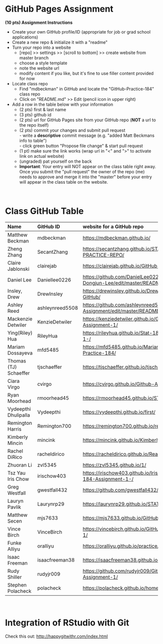
# GitHub Pages Assignment

**(10 pts) Assignment Instructions**

- Create your own GitHub profile/ID (appropriate for job or grad school applications)  
- Create a new repo & initialize it with a "readme"   
- Turn your repo into a website  
    - [repo] >> settings >> [scroll to bottom] >> create website from master branch  
    - choose a style template 
    - note the website url  
    - modify content if you like, but it's fine to use filler content provided for now  
- Locate class repo
    - Find "mdbeckman" in GitHub and locate the "GitHub-Practice-184" class repo
    - Click on "README.md" >> Edit (pencil icon in upper right)
- Add a row in the table below with your information   
    - (2 pts) first & last name  
    - (3 pts) github id  
    - (2 pts) url for GitHub Pages site from your GitHub repo (**NOT** a url to the repo itself)
    - (2 pts) commit your changes and submit pull request   
            - write a **descriptive** commit message (e.g. "added Matt Beckmans info to table")  
            - click green button "Propose file change" & start pull request  
    - (1 pt) make sure the link works (wrap url in "<" and ">" to activate link on actual website)  
    - (ungraded) pat yourself on the back
    - **Important**: Your entry will NOT appear on the class table right away.  Once you submit the "pull request" the owner of the repo (me) needs to approve and merge it into the "master" before your entry will appear in the class table on the website. 

<br>

# Class GitHub Table 

|Name                     |GitHub ID             |website for a GitHub repo                                | 
|:------------------------|:---------------------|:--------------------------------------------------------|  
| Matthew Beckman | mdbeckman | <https://mdbeckman.github.io/> | 
| Zheng Zhang | SecantZhang | <https://secantzhang.github.io/STAT184-PRACTICE-REPO/> | 
| Claire Jablonski | clairejab | <https://clairejab.github.io/GitHub-Assignment-1/> | 
| Daniel Lee| Daniellee0226 |https://github.com/DanielLee0226/Daniel-Dongjun-Lee/edit/master/README.md| 
| Insley, Drew | DrewInsley| <https://drewinsley.github.io/Drew-Insley-184-GitHub/> | 
| Ashley Reed | ashleynreed5508 | https://github.com/ashleynreed5508/Stat-184-Assignment/edit/master/README.md | 
| Mackenzie Detwiler      | KenzieDetwiler       | <https://kenziedetwiler.github.io/GitHub-Assignment-1/>   |    
| Ying(Riley) Hua |RileyHua |  https://rileyhua.github.io/Stat-184-assignment-1-/|
| Mariam Dossayeva | mfd5485 | <https://mfd5485.github.io/MariamGitHub-Practice-184/> |
| Thomas (TJ) Schaeffer | tjschaeffer | <https://tjschaeffer.github.io/tjschaefferwebsite/> |
| Ciara Virgo | cvirgo | <https://cvirgo.github.io/Github-Assignment-1/> |
|Ryan Moorhead | rmoorhead45 | <https://rmoorhead45.github.io/STAT184/> |
| Vydeepthi Dhulipalla | Vydeepthi  |  https://vydeepthi.github.io/first/  | 
| Remington Harris|Remington700|<https://remington700.github.io/remy_repo/>|  
| Kimberly Mincin | mincink | <https://mincink.github.io/Kimberly-Website/> |  
| Rachel DiRico | racheldirico | <https://racheldirico.github.io/ReadMe2/> |
| Zhuoran Li   | zvl5345|https://zvl5345.github.io/1/  |
|Tsz Yau Iris Chow| irischow403| <https://irischow403.github.io/Iris-Chow-Stat-184-Assignment-1-/> |
| Greg Westfall | gwestfall432 | <https://github.com/gwestfall432/stat184github> |
| Lauryn Pavlik | Laurynrp29 | <https://laurynrp29.github.io/STAT..184/> | 
| Matthew Secen | mjs7633 | <https://mjs7633.github.io/GitHub-Assignment-1/> |
| Vince Birch | VinceBirch| <https://vincebirch.github.io/GitHub-Assignment-1/>|
| Funke Alliyu | oralliyu | <https://oralliyu.github.io/practice/> | 
| Isaac Freeman | isaacfreeman38 | <https://isaacfreeman38.github.io/freemangithub1/> | 
| Rudy Shiller | rudyjr009| <https://github.com/rudyjr009/Github-Assignment-1/> |
| Stephen Polacheck | polacheck | <https://polacheck.github.io/home/> |

<br>

# Integration of RStudio with Git

Check this out: <http://happygitwithr.com/index.html>


